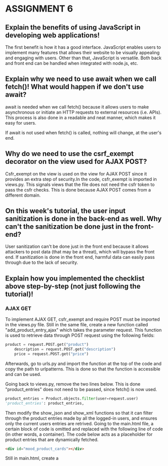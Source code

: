 # ASSIGNMENT 6

## Explain the benefits of using JavaScript in developing web applications!
The first benefit is how it has a good interface. JavaScript enables users to implement many features that allows their website to be visually appealing and engaging with users. Other than that, JavaScript is versatile. Both back and front end can be handled when integrated with node.js, etc.

## Explain why we need to use await when we call fetch()! What would happen if we don't use await?
await is needed when we call fetch() because it allows users to make asynchronous or initiate an HTTP requests to external resources (i.e. APIs). 
This process is also done in a readable and neat manner, which makes it easy for users. 

If await is not used when fetch() is called, nothing will change, at the user's end.


## Why do we need to use the csrf_exempt decorator on the view used for AJAX POST?
Csfr_exempt on the view is used on the view for AJAX POST since it provides an extra step of security.In the code, csfr_exempt is imported in views.py. 
This signals views that the file does not need the csfr token to pass the csfr checks. This is done because AJAX POST comes from a different domain. 

##  On this week's tutorial, the user input sanitization is done in the back-end as well. Why can't the sanitization be done just in the front-end?
User sanitization can't be done just in the front end because it allows attackers to post data (that may be a threat), which will bypass the front end. 
If sanitization is done in the front end, harmful data can easily pass through due to the lack of security. 

##  Explain how you implemented the checklist above step-by-step (not just following the tutorial)!
### AJAX GET 
To implement AJAX GET, csfr_exempt and require POST must be imported in the views.py file. Still in the same file, create a new function called "add_product_entry_ajax" which takes the parameter request. This function is used to retrieve data through POST request using the following fields:
``` python 
product = request.POST.get("product")
    description = request.POST.get("description")
    price = request.POST.get("price")
```
Afterwards, go to urls.py and import the function at the top of the code and copy the path to urlpatterns. This is done so that the function is accessible and can be used. 

Going back to views.py, remove the two lines below. This is done "product_entries" does not need to be passed, since fetch() is now used.
```python
product_entries = Product.objects.filter(user=request.user)
'product_entries': product_entries,
```
Then modify the show_json and show_xml functions so that it can filter through the product entries made by all the logged-in users, and ensures only the current users entries are retrived. Going to the main.html file, a certain block of code is omitted and replaced with the following line of code (in other words, a container). The code below acts as a placeholder for product entries that are dynamically fetched. 
```html 
<div id="mood_product_cards"></div>
```

Still in main.html, create a <script> block and create a function called getProductEntries, which uses the fetch() API to fetch the JSON data asynchronously. Then create a new function called "refreshProductEntries", which is for asynchronously refreshing the product datas.

### AJAX POST 
Strip_tags must be implemented to clean up new data that can act as a potential threat. This is done by opening both views.py and forms.py 
and importing strip_tags. Still in views.py, modify the add_product_entry_ajax function by adding "strip_tags" before the "product" and 
"description" fields. The use of this is to store only plain text, which is done by removing HTML tags from user's input.Then going to 

In the file forms.py, add the following codes under ProductForm:
```python 
def clean_product(self):
        product = self.cleaned_data["product"]
        return strip_tags(product)

    def clean_description(self):
        description = self.cleaned_data["description"]
        return strip_tags(description)
```
The code above is used as a custom validation method, and it strips the tags (using strip_tags) of product and description. 

Afterwards, the data can be sanitized using DOMPurify. Implementing this allows new data to be cleaned up. However it will only work if the data obtained is in html, as an API such as json or xml is still considerd "dirty". This is done by opening the main.html file and plaicing a code inside the meta block. Then add the following code 

---------------------------------------------------------------------------------

# ASSIGNMENT 5 
## If there are multiple CSS selectors for an HTML element, explain the priority order of these CSS selectors!
he priority order follows (from highest to lowest): 
1. Inline styles
The CSS is applied directly to the HTML element using the style attribute. An example would be <h1 style=”color: blue;”> 
2. IDs
3. Classes, pseudo-classes, attributes selectors
4. Elements and pseudo-elements 

## Why does responsive design become an important concept in web application development? Give examples of applications that have and have not implemented responsive design!
Responsive design is an important concept in web application development because it allows the user to have a better experience when browsing the application. Other than that, users do not need to adjust (e.g. resize, zoom, scroll) just because they are accessing the website on other devices, such as tablets, smartphones, laptops, and desktops. 

An example of an application that has implemented a responsive design is YouTube. The app will automatically adjust its layout based on the device the user is using. Not only that, but YouTube uses the hamburger menu for navigation on mobile phones, whereas the full menu and navigation are utilized on larger screens. An example of an application that has not been implemented would be older websites. An issue with these older websites is that it is not as flexible/fluid when opening them with devices. A scenario that might occur is how a picture may be in the wrong ratio when opening the web with a phone than opening it with a laptop. 


## Explain the differences between margin, border, and padding, and how to implement these three things!
These three terms are common in CSS and often called the “box model”. 
## A margin is used to determine the space surrounding an element. It is the space around an element. This is used to move an element up, down, left, and right on a page. A margin is implemented by inserting the following code:
```css
div {
  margin: 20px;
}

div {
  margin-top: 10px;
  margin-right: 15px;
  margin-bottom: 20px;
  margin-left: 25px;
}
```

The above code shows that a margin could be set on all sides, or on four sides. If users wish to center the margin, they could always implement it as margin: auto.

A padding is the space between the element and the content inside. This is utilized to determine how content looks within a container. Paddings are used to control the internal spacing within an element. The implementation of a padding is done below:
```css
h4 {
      background-color: lime;
     padding: 20px 50px;
}
 
h3 {
     background-color: cyan;
     padding: 110px 50px 50px 110px;
}
```

This is another way to add the values for padding. Instead of creating four padding variables for the top, bottom, left, and right, the measurements can be written in one line, based on the position of the padding. The first position is for the top, the second for the right, the third for the bottom, and the fourth for the left. 

A border is a line that surrounds the padding and content of an element. It lies between the margin and padding. The code below is a way to implement a border:
```css
div {
  border: 2px solid black;
}

div {
  border-top: 5px dashed blue;
  border-bottom: 3px solid green;
}
```
The solid and dashed lines represent the lines, whether they are solid or dashed lines. 


## Explain the concepts of flexbox and grid layout along with their uses!
In CSS, a flexbox is a one-dimensional layout. Since it’s one-dimensional, it can only work on columns or rows at a time. This tool is used to align spaces among items in a grid container. Utilizing Flexbox enables users to easily design and create responsive web pages without using many position and float properties in the code. Unlike Flexbox, Grid is meant for two-dimensional layouts, which means it can work on rows and columns. Because of this, Grid Layout is good for creating layouts that are more complex and organized. 

## Explain how you implemented the checklist above step-by-step (not just following the tutorial)!
### Implementing delete and edit product 
To implement a delete feature, create a function called “delete_product” in views.py. The function takes the parameters request and id, and it should be able to retrieve data from the database and delete the product by matching the primary key with the id. Then import the function in urls.py and paste the path in urlspattern so that the function can be accessed and users can delete products. To enable users to edit their product entries, create a function called “edit_product” in views.py. The code is different than delete_product since this code requires a POST request, to see if the form is submitted. Then open the urls.py file and import the function at the very top. Paste the path to urlspattern so the function can be accessed and used. 

### Customize the login, register, and add products page 
Before customizing the pages, a file called global.css is created. This file contains the global styling rules for the web application, these rules focus more on the visual appeal and layout of the html elements. Not only that but to ensure all the buttons across the pages are uniform. 

To create a login page, make an HTML file called “login.html” for the code to display the login page.  In the code, block meta is utilized so that content can be inserted. To display the buttons, and user input, the fields <buttons> and <inputs> are implemented. This code also consists of visual attributes to make the login page appealing and a URL to redirect the user to the main page.  

The process of creating a register page is similar to creating a login page. Start by making an html file called “register.html” and fill the file with the code. The code consists of elements, such as creating a title to display the “Register” text. Content blocks are utilized, where the content inside those blocks will replace the placeholder content block in the base.html template. Setting up Form (for POST method) is used for submitting data, and a csrf token is added to ensure security. Fields such as <button> are also utilized, a register button. Not only that but a code that handles messages (i.e. success message for creating an account, error messages, etc) is implemented. Since this is a register page, it must be linked to the login page using the login url. Lastly, creative attributes, such as header, fonts, etc. are implemented as well to give it a visual appeal for users.The process is the same for creating a product page. However, we link it with the data the users input in the fields so that it matches. 

### Customizing the Product List 
To make the product list more appealing, a product entry will appear every time a user add a new product. The code consists of loading static files and extending the base template. Then, the navigation bar is included so that users can navigate across the application easily. Other than that, the code consists of a main container, where it  defines a container with full height (min-h-screen) and a background color of gray-100. Form must be included using the code {% for field in form %}, and this dynamically generates the form fields. Each field is displayed with a label {{ field.label }} and {{ field }} allows the form to be responsive dynamic. Lastly, add visual appealing attributes, such as changing the color of the card, the font, etc. 

### Empty Product List
If there are no products on display, a picture and a text will appear. This is done by creating an “image” folder inside the “static” folder. The path of the image will then be pasted inside the create_product_entry.html file. Conditional statements are also utilized to ensure the image will appear when there are no product entries. 

### Product Card
If users input product entries, product cards will appear. The card displays the product name, description, and price. This is done by creating a new html file called “card_product.html”. Most of the code utilizes <div> containers to create the structure of the card. The main body of the card utilizes a combination of Tailwind classes (show-md, rounded-lg, and border-2). For product information, the product name, description, and time details are displayed using a simple layout inside <div>containers. The background colors are also displayed in the containers. The card has two buttons, the edit and delete button. These buttons are essential in the product cards since it enables users to edit and delete their product entries. 

### Edit and Delete Button
Each product card has two buttons, one to edit the product entry and the other to delete the product entry. This is implemented in the same code as “card_product”. The edit button is easily identified by finding the line of code that has the <a> tag. The tag contains the url “edit_product” and it generate the url to edit a product entry. It also has the class=”bg-yellow-500 hover:bg-yellow-600…” which sets the background color of the icon to yellow. The delete button is implemented similarly. The difference is how the <a> tag contains the url “delete_product”, which allows the user to delete a product entry. t also has the class=”bg-red-500 hover:bg-red-600…” which sets the background color of the icon to red. Both buttons has an <svg> tag, and this defines the graphic for both buttons (pencil for edit, trash bin for delete). 

### Navbar 
The web application isn’t complete without a navbar, or navigation bar. However, it’s important that the navbar is responsive, or they can resize itself based on the device (laptop, desktop, mobile, tablet). Because of this, the codes that will adapt to mobile and desktop screens must be implemented. 
This is the code to ensure the navbar works in desktop:
```html
<div class="hidden md:flex space-x-4 items-center">
  <a href="/" class="text-white hover:text-gray-300 transition duration-300">Home</a>
  <a href="/products" class="text-white hover:text-gray-300 transition duration-300">Products</a>
  {% if user.is_authenticated %}
    <span class="text-white">Hello, {{ user.username }}!</span>
    <a href="{% url 'main:logout' %}" class="bg-red-600 hover:bg-red-600 text-white font-bold py-2 px-4 rounded transition duration-300">
      Logout
    </a>
  {% endif %}
</div>
```

The code” hidden md:flex” hides the menu on smaller screens, however, shows it as a flex container on medium and larger screens. It also displays the logged-in username, which is seen on the code {{ user.username }} and a logout button right next to it. 

Below is the code for the navbar in mobile:
```html
<div class="mobile-menu hidden md:hidden px-4 w-full">
  <div class="pt-2 pb-3 space-y-1">
    <a href="/" class="block text-white hover:text-gray-300 transition duration-300">Home</a>
    <a href="/products" class="block text-white hover:text-gray-300 transition duration-300">Products</a>
    {% if user.is_authenticated %}
      <span class="block text-white">Hello, {{ user.username }}!</span>
      <a href="{% url 'main:logout' %}" class="block text-center bg-red-500 hover:bg-red-600 text-white font-bold py-2 px-4 rounded transition duration-300">
        Logout
      </a>
    {% endif %}
  </div>
</div>
```

The code “mobile-menu hidden md:hidden” is initially hidden and it will only be visible on smaller screens. Similar to the navbar in desktop, the code displays the username of the current logged in user and logout button. Since the mobile button is smaller, three horizontal lines will appear, this is also known as the hamburger icon. 

---------------------------------------------------------------------------------

# ASSIGNMENT 4

## What is the difference between HttpResponseRedirect() and redirect()?
HttpResponseRedirect() returns an HTTP 302 redirect response. Its first argument can only be a url. In contrast, redirect() will return a HttpResponseRedirect that can accept the following: a model, view, or url. Unlike HttpResponseRedirect(), redirect() is much more flexible and it easier to use. 


# Explain how the MoodEntry model is linked with User!
The MoodEntry (however, in my code it’s Product) is linked with User through a foreign key. This is evident in the file models.py, under the class Product:
user = models.ForeignKey(User, on_delete=models.CASCADE)
Other than that, “get” is utilized to obtain the user’s data. 

## What is the difference between authentication and authorization, and what happens when a user logs in? Explain how Django implements these two concepts.
Authentication is the process of verifying a user’s identity. This is done by inputting the user’s username, password, or other biometric information (e.g. fingerprint, face ID, etc) when accessing a system. Authorization refers to deciding whether a certain user is allowed to have access to data. Authentication is typically done before authorization. 
When users log in, they are asked to input their username and password, which is an authentication process. Once the system approves, the user will be redirected to their respective pages. By this, it means that user 1 will not be able to see the data user 2 inputted since user 1 does not have access (i.e. user 2’s biometric information) and does not have authorization. 


## How does Django remember logged-in users? Explain other uses of cookies and whether all cookies are safe to use.
Django remembers logged-in users by sorting the user’s data in the database. Cookies are utilized to store information. In Django, cookies are used to store information that are not very sensitive. This includes logged-in time, user’s preference, or any information that is related to the user’s session. Cookies store information, therefore it is safe. However, we must be wary of who is handling and having access to the cookies since the information stored in cookies can be used for malicious intent. 


## Explain how did you implement the checklist step-by-step (apart from following the tutorial).
### Implementing register, login, and logout functions
The register page is implemented in the file views.py. This is done by implementing a function and using forms, that are meant as the register. This function allows users to create accounts when the data is submitted. Afterward, create an html that is meant for registering. Forms.as_table is utilized in this code so that the form can be turned a premade table. To ensure the register page can be accessed, we must import register in the urls.py file and add the path to urlpatterns. 

The login function is implemented in the file views.py as well. However, we must import the following so that the login will function accordingly: Authenticate, AuhenticationForm, and login. These are built-in Django functions that is meant for user authentication. Still in views.py, we implement a login function, that enables users to authenticate their identity when entering the necessary information (i.e. username and password). Inside this function, we implement the following code: login(request, user). This code is crucial as it checks the validity of the user (if the user exists). If valid, then it will make a session for the logged-in user. Afterward, create an html called login and implement the code. This file allows users to log in or create an account if they don’t have or wish to create another. To ensure the login page can be accessed, the function login_user must be imported into the file urls.py. Then, add the path to urlspattern so that the login page can be accessed and utilized. 
Similar to creating the login function, we must import logout in the views.py file. Still in views.py, create a function called logout_user, taking in the parameter request, and implementing the code. Inside this function, the code logout(request) allows the session of the currently logged-in user to be omitted. Then the code returning redirect(‘main: login’) will bring the user back to the login page. To implement the logout button, open the main.html file and insert it between the ‘main:logout’ url. Open urls.py to import logout_user and add the path in urlpatterns so that the logout function can be accessed. 

### Connect the models Product and User
Before proceeding to connect the models Product and User, we must ensure that the register, login, logout, functions, and cookies are implemented. If not, errors and issues may occur. The models Product and User must be connected so that only the logged in user 

### Make two user accounts with three dummy data 
This is done after implementing the register, login, and logout functions. After implementing those three functions, the buttons for register, login, and logout should appear. To make an account, users should click on the register button, and they will be redirected to a page where users should make a username and password. Then users can press the register button once again, and they will be redirected to the login page. Users can now enter their username and password and then they will enter the main page, where they can see the product entries. If users have not created a product entry, they can click on the button “add product entry” and fill in with whatever data they wish. 
To ensure each data can be accessed by each account locally, we implement the following code:
product_entries = Product.objects.filter(user=request.user)
This way, users can only have access to their own data or view the products they have entered. Users won’t be able to see other users' data. 

### Display logged in user details (i.e. username) and apply cookies (i.e. last login)
Before implementing the code for users  last logged in details, we need to open views.py and import the following (in the views.py file): HttpResponseRedirect, reverse, datetime. httpResponse allows the user to be redirected to another URL (which is helpful for logingin and logingout and updating the user’s cookies). Reverse is used to dynamically find the URL that’s related to a specific view. Datetime is needed to record the current time and store it in the cookie. 

Open the views.py file and edit the login_user function. Change the code to set a cookie called “last_login” so that the user’s last logged in is tracked. In the show_main function, we add the following code: 'last_login': request.COOKIES['last_login'] to the context variable. This code retrieves the last_login cookie data and includes it in the response, allowing it to be shown in the web page. Then we add the last login to the main html so the data of the user’s last login can be displayed. Afterwards, run the server and refresh the website. Cookies are needed to display the last logged in since (in Django), cookies are utilized to store non-sensitive information, such as last logged in time . 


---------------------------------------------------------------------------------


# ASSIGNMENT 2

## Explain how you implemented the checklist above step-by-step (not just following the tutorial).
1. Create a folder/directory, naming it e-commerce-application
2. Using a terminal or command prompt (I used vscode), open the folder in vscode and open the terminal. 
3. Run the command: python -m venv env in the vscode terminal to create a virtual environment 
4. Use the command: env\Scripts\activate to activate the virtual environment. A virtual environment is crucial since it prevents conflicts with other versions
   of the application in our computer.
6. Set up dependencies since it includes several packages, libraries, and frameworks that will speed up the development of the application.
7. Create a txt file called “requirements.txt” and add the following dependencies: django, gunicorn, whitenouse, psycopg2-binary, requests, urllib3
8. Run the virtual environment (if haven’t) then run the command: pip install -r requirements.txt to install the dependencies. 
9. On the terminal, run the command: django-admin startproject e_commerce_application . to create a project 
10. After creating a project, the project must be configured and the server must run. 
11. In settings.py, w need to add the following:  ALLOWED_HOSTS = ["localhost", "127.0.0.1"] to the ALLOWED_HOST code. This is to ensure the web application
    can be accessed by some allowed hosts. 
12. Then run this command: python manage.py runserver. However,  I made sure that manage.py is active in the directory of my terminal,
13. After running that command, http://localhost:8000 is opened in a browser. We can know if we have created a Django application if an animation of a rocket appears on the screen. 
14. Then run the command: deactivate to deactivate the virtual environment. Now we have created a Django application.
15. After creating a Django application, we must upload the project to the GitHub Repository. This is done by creating a repository, and naming it e-commerce-application
    and ensure it public, not private. 
16. Create a .gitignore file in the e-commerce-application repository and paste the texted listed in tutorial 0. This step allows certain files and directories
    to be ignored by Git since there are times when files shouldn’t be added. 
17. Go to the GitHub website, where e-commerce-application repository is opened. There should be a list of codes, and those codes are copied and pasted to the terminal. 
18. Let the code run and once finished, refresh the GitHub page and the following files should appear: e_commerce_application (folder), .gitignore, manage.py, and requirements.txt
19. Then, we need to make a Django Application and configure the model (mvt concept). This is done by opening the e-commerce-application root directory. 
20. Open the terminal (in my case, in vscode) and ensure the virtual environment is active. If not, run the following code: env\Scripts\activate to activate it
21. Create a new application inside the e-commerce-application project. This application will be called “main”. Run this code: python manage.py startapp main to create a new application. 
22. Inside the e-commerce-application directory, open settings.py and add “main” in INSTALLED_APPS. This allows the main application to be registered in the e-commerce application 
23. Within main, create a folder/directory called “template”. This serves as the folder where the main.html is located. 
24. In the template directory, create a new file, main.html, and fill it in with the following details:
```html
<h1>{{ application_name }}</h1>

<h5>Name: </h5>
<p>{{ name }}<p>
<h5>Class: </h5>
<p>{{ class }}<p>
  ```
24. Inside the main application directory, the file models.py is modified. This is to create a model in the application “main”. Then add the following code to the file:
```python
from django.db import models
class Product(models.Model):
    name = models.CharField(max_length=255)
    price = models.IntegerField()
    description = models.TextField()
```

25. Run the following code: python manage.py makemigrations to create model migrations. And run this code: python manage.py migrate to apply migrations to the local database.
26. Afterward, we will create a template that will display our name and class. Inside the file views.py, create a function called “show_main” and add the following code:
```python
from django.shortcuts import render

def show_main(request):
    context = {
        'application_name': 'Vortex Vision',
        'class': 'PBD KKI',
        'name': 'Adiena Nimeesha Adiwinastwan',
    }

    return render(request, "main.html", context)
```
This code is capable of accepting a request parameter. 
27. Next, we must set the URL routing up so that the main application is accessible via a web browser. This is done in the “main” directory and create a file called “urls.py”
28. Add the following code in urls.py:
```python
from django.urls import path
from main.views import show_main

app_name = 'main'

urlpatterns = [
    path('', show_main, name='show_main'),
]
```
29. Then the project URL routing must be configured. This is done by opening the urls.py file and importing the “include” function from django.urls.  
30. Integrate the following code:   path('', include('main.urls')), in the “urlpatterns” variable.
31. Run the project with the following command: python manage.py runserver and wait.
32. In a web browser, open http://localhost:8000/. If the previous steps are successful, the name of the store, my name, and my class should be visible. 


## Create a diagram that contains the request client to a Django-based web application and the response it gives, 
and explain the relationship between urls.py, views.py, models.py, and the html file.



## Explain the use of git in software development!
Git is used in software development since it’s a tool that is used for source code management. It is able to track the changes made in the source code, 
which provides ease for multiple developers to collaborate and work together. Other than that, Git is free, making it accessible to everyone. 


## In your opinion, out of all the frameworks available, why is Django used as the starting point for learning software development?
In my opinion, Django is the starting point for learning software development because it implements MVT. This allows developers 
to control and manage the components needed for a web application and developers can organize their code. Other than that, 
developers are capable of creating projects or web applications that are small or large-scale, so developers can start small using Django. 


## Why is the Django model called an ORM?
The Django model is called an ORM because it allows users to interact with databases. Other than that, it allows users to do 
the following actions: delete, modify, add, and query objects.

---------------------------------------------------------------------------------

# ASSIGNMENT 3
Explain why we need data delivery in implementing a platform
Data delivery is needed in implementing a platform because it allows communication between components. What is meant by 
components includes front-end, databases, and back-end. Data delivery is utilized such that communication is carried out 
thoroughly between these components. 

## In your opinion, which is better, XML or JSON? Why is JSON more popular than XML?
In my opinion, JSON is better than XML. JSON is more popular than XML because it is simpler to use. Not only that, it 
is much more flexible than XML and it is faster to read and write. 

## Explain the functional usage of is_valid() method in Django forms. Also explain why we need the method in forms.
is_valid() is utilized for validation. This is needed because it ensures the data that is inputted by the user is valid 
and is according to the forms field. 

## Why do we need csrf_token when creating a form in Django? What could happen if we did not use csrf_token on a Django form? How could this be leveraged by an attacker?
Csfr_token is needed when creating a form in Django because it provides security and allows users to stay away from csfr 
attacks. If csfr_token is not used, users could be prone or exposed to csfr attacks, which is dangerous since these attacks 
allow attackers to gain full access to the account. Attackers ould leverage this by triggering unintended actions. By this, 
attackers could manipulate users to submit their form and attackers could change the password, email address, or omit the 
user’s account. 


## Explain how you implemented the checklist above step-by-step (not just following the tutorial).
To create a form input,a file called forms.py is created in the main directory. The content of this file is used such that 
it can receive data when new products are inputted. In the file, import Product and create a model, where model = Product. 
This ensures any data from the form is saved as an object of Product. Then create “fields” and include “name”, “description”, 
and “price”. This notifies the fields of the Product model that will be used for the form. 


Adding four views to view the added objects (in XML, JSON, XML by ID, and JSON by ID) formats is done in the views.py file. 
Before starting, import HttpResponse and Serializer from django.http and django.core respectively. Then, define a new function 
called “show_xml” that takes a request parameter. Inside the function, make a variable to store the result of the quest that 
retrieves all records from the Product model. Under that line of code, add a return function as an HttpResponse that contains 
the serialized data result as XML and the content_type=”application/xml”. This step is needed because returning the serialized 
data in XML format within an HttpsResponse allows the data to be structured properly for the user. Then, open the urls.py file 
located in the main directory and add show_xml to the import list at the top of the file. Afterwards, add a URL path to the 
urlpatterns variable (still inside urls.py file) such that the function from earlier can be accessed. Once done, run the Django 
project and access this link http://localhost:8000/xml/. Repeat these steps to return data in JSON format. The only difference 
is the variable show_json when creating a function and accessing this link http://localhost:8000/json/ to see if it works. 


Returning data based on an ID in XML and JSON format is done in the views.py file as well. In the file, make two functions called 
show_xml_by_id and show_json_by_id. Inside the function, create a variable called data. This variable will store the query of data 
with the specific ID that exists in Product. Still inside the function, add a return function as an HttpResponse that contains the 
serializes data result as JSON or XML. It will also consist of the content type with the value “application/xml” for XML and 
“application/JSON” for JSON. Go to the urls.py file and add show_xml_by_id and  show_json_by_id at the import so that it can be accessed. 
Then add the URL path to the variable “urlpatterns” (still within the urls.py file) so the functions created can be accessed. To test 
if it’s working, run the Django project and access either http://localhost:8000/xml/%5Bid%5D/ or http://localhost:8000/json/%5Bid%5D/ 

## Postman 
Please access this google docs for the screenshots
https://docs.google.com/document/d/18KLgCiYmS2iF77iCh9bDfUnUDitMM3sCQ1r_47rlUn4/edit?usp=sharing 